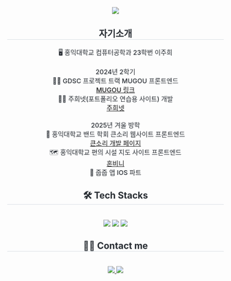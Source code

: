 <div align= "center">
    <img src="https://capsule-render.vercel.app/api?type=waving&color=0:cce8b5,100:ffe4a8&height=180&text=Bean_Mouse&animation=&fontColor=606060&fontSize=60" />
    </div>
    <div align= "center"> 
    <h2 style="border-bottom: 1px solid #d8dee4; color: #282d33;"> 자기소개 </h2>  
    <div style="font-weight: 500; font-size: 15px; text-align: center; color: #282d33;"> 🖥️ 홍익대학교 컴퓨터공학과 23학번 이주희</li></br></li></br></li>2024년 2학기</li></br></li>👩‍💻 GDSC 프로젝트 트랙 MUGOU 프론트엔드</br><a href="https://mgu-yulliy-web.vercel.app/login">MUGOU 링크</a>
    </li></br></li>👩‍💻 주희넷(포트폴리오 연습용 사이트) 개발</br><a href="https://web-practice-inky.vercel.app">주희넷</a></li></br></li></br></li>2025년 겨울 방학</li></br></li>🥁 홍익대학교 밴드 학회 큰소리 웹사이트 프론트엔드</br><a href="https://keun-develop.vercel.app">큰소리 개발 페이지</a></li></br></li>🗺️ 홍익대학교 편의 시설 지도 사이트 프론트엔드</br><a href="https://team1-web.vercel.app">혼비니</a></li></br></li>💌 줍줍 앱 IOS 파트</li>  </div> 
    </div>
    <div align= "center">
    <h2 style="border-bottom: 1px solid #d8dee4; color: #282d33;"> 🛠️ Tech Stacks </h2> <br> 
    <div style="margin: 0 auto; text-align: center;" align= "center"> <img src="https://img.shields.io/badge/Javascript-F7DF1E?style=for-the-badge&logo=Javascript&logoColor=white"> <img src="https://img.shields.io/badge/Typescript-F7DF1E?style=for-the-badge&logo=Typescript&logoColor=black">
          <img src="https://img.shields.io/badge/Swift-F05138?style=for-the-badge&logo=Swift&logoColor=white">
          </div>
    </div>
    <div align= "center">
    <h2 style="border-bottom: 1px solid #d8dee4; color: #282d33;"> 🧑‍💻 Contact me </h2> <br> 
    <div align= "center"> <a href=https://velog.io/@leejuhi/posts> <img src="https://img.shields.io/badge/Velog-20C997?style=for-the-badge&logo=Velog&logoColor=white&link=https://velog.io/@leejuhi/posts"> </a>
         <a href=mailto:anim02032@g.hongik.ac.kr> <img src="https://img.shields.io/badge/Gmail-EA4335?style=for-the-badge&logo=Gmail&logoColor=white&link=mailto:anim02032@g.hongik.ac.kr"> </a>
          </div>  <br> 
    <div align= "center">  </div> 
    </div>
    
